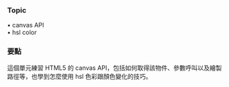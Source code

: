 ### Topic ###
• canvas API  
• hsl color  

### 要點 ###
這個單元練習 HTML5 的 canvas API，包括如何取得該物件、參數呼叫以及繪製路徑等，也學到怎麼使用 hsl 色彩跟顏色變化的技巧。
